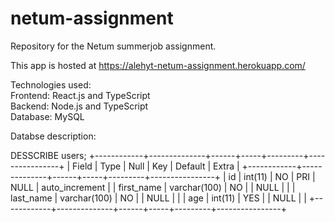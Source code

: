 # netum-assignment
Repository for the Netum summerjob assignment.  

This app is hosted at https://alehyt-netum-assignment.herokuapp.com/  

Technologies used:  
Frontend: React.js and TypeScript  
Backend: Node.js and TypeScript  
Database: MySQL  

Databse description:  

DESSCRIBE users;
+------------+--------------+------+-----+---------+----------------+
| Field      | Type         | Null | Key | Default | Extra          |
+------------+--------------+------+-----+---------+----------------+
| id         | int(11)      | NO   | PRI | NULL    | auto_increment |
| first_name | varchar(100) | NO   |     | NULL    |                |
| last_name  | varchar(100) | NO   |     | NULL    |                |
| age        | int(11)      | YES  |     | NULL    |                |
+------------+--------------+------+-----+---------+----------------+

